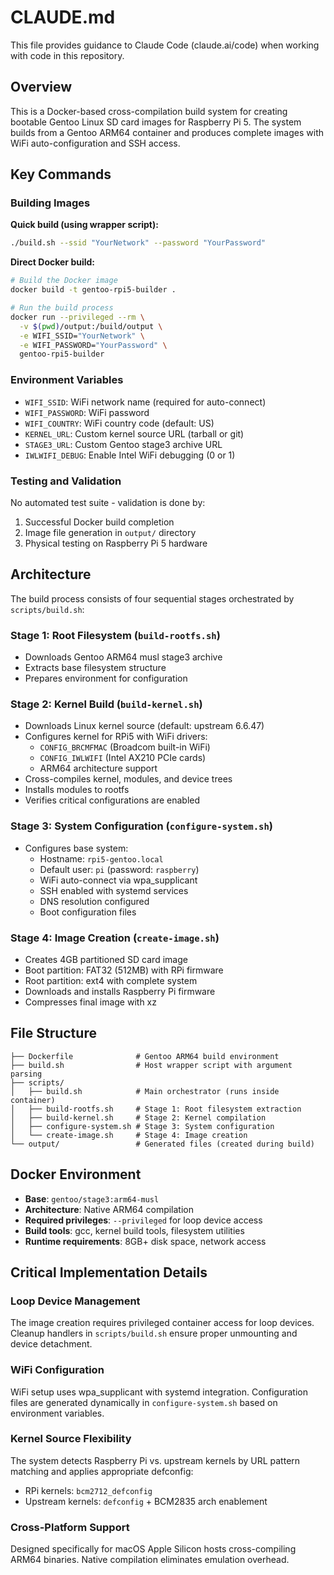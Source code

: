 # CLAUDE.md

This file provides guidance to Claude Code (claude.ai/code) when working with code in this repository.

## Overview

This is a Docker-based cross-compilation build system for creating bootable Gentoo Linux SD card images for Raspberry Pi 5. The system builds from a Gentoo ARM64 container and produces complete images with WiFi auto-configuration and SSH access.

## Key Commands

### Building Images

**Quick build (using wrapper script):**
```bash
./build.sh --ssid "YourNetwork" --password "YourPassword"
```

**Direct Docker build:**
```bash
# Build the Docker image
docker build -t gentoo-rpi5-builder .

# Run the build process
docker run --privileged --rm \
  -v $(pwd)/output:/build/output \
  -e WIFI_SSID="YourNetwork" \
  -e WIFI_PASSWORD="YourPassword" \
  gentoo-rpi5-builder
```

### Environment Variables
- `WIFI_SSID`: WiFi network name (required for auto-connect)
- `WIFI_PASSWORD`: WiFi password  
- `WIFI_COUNTRY`: WiFi country code (default: US)
- `KERNEL_URL`: Custom kernel source URL (tarball or git)
- `STAGE3_URL`: Custom Gentoo stage3 archive URL
- `IWLWIFI_DEBUG`: Enable Intel WiFi debugging (0 or 1)

### Testing and Validation
No automated test suite - validation is done by:
1. Successful Docker build completion
2. Image file generation in `output/` directory
3. Physical testing on Raspberry Pi 5 hardware

## Architecture

The build process consists of four sequential stages orchestrated by `scripts/build.sh`:

### Stage 1: Root Filesystem (`build-rootfs.sh`)
- Downloads Gentoo ARM64 musl stage3 archive
- Extracts base filesystem structure
- Prepares environment for configuration

### Stage 2: Kernel Build (`build-kernel.sh`)
- Downloads Linux kernel source (default: upstream 6.6.47)
- Configures kernel for RPi5 with WiFi drivers:
  - `CONFIG_BRCMFMAC` (Broadcom built-in WiFi)
  - `CONFIG_IWLWIFI` (Intel AX210 PCIe cards)
  - ARM64 architecture support
- Cross-compiles kernel, modules, and device trees
- Installs modules to rootfs
- Verifies critical configurations are enabled

### Stage 3: System Configuration (`configure-system.sh`)
- Configures base system:
  - Hostname: `rpi5-gentoo.local`
  - Default user: `pi` (password: `raspberry`)
  - WiFi auto-connect via wpa_supplicant
  - SSH enabled with systemd services
  - DNS resolution configured
  - Boot configuration files

### Stage 4: Image Creation (`create-image.sh`)
- Creates 4GB partitioned SD card image
- Boot partition: FAT32 (512MB) with RPi firmware
- Root partition: ext4 with complete system
- Downloads and installs Raspberry Pi firmware
- Compresses final image with xz

## File Structure

```
├── Dockerfile              # Gentoo ARM64 build environment
├── build.sh                # Host wrapper script with argument parsing
├── scripts/
│   ├── build.sh            # Main orchestrator (runs inside container)
│   ├── build-rootfs.sh     # Stage 1: Root filesystem extraction
│   ├── build-kernel.sh     # Stage 2: Kernel compilation
│   ├── configure-system.sh # Stage 3: System configuration
│   └── create-image.sh     # Stage 4: Image creation
└── output/                 # Generated files (created during build)
```

## Docker Environment

- **Base**: `gentoo/stage3:arm64-musl`
- **Architecture**: Native ARM64 compilation
- **Required privileges**: `--privileged` for loop device access
- **Build tools**: gcc, kernel build tools, filesystem utilities
- **Runtime requirements**: 8GB+ disk space, network access

## Critical Implementation Details

### Loop Device Management
The image creation requires privileged container access for loop devices. Cleanup handlers in `scripts/build.sh` ensure proper unmounting and device detachment.

### WiFi Configuration
WiFi setup uses wpa_supplicant with systemd integration. Configuration files are generated dynamically in `configure-system.sh` based on environment variables.

### Kernel Source Flexibility
The system detects Raspberry Pi vs. upstream kernels by URL pattern matching and applies appropriate defconfig:
- RPi kernels: `bcm2712_defconfig`  
- Upstream kernels: `defconfig` + BCM2835 arch enablement

### Cross-Platform Support
Designed specifically for macOS Apple Silicon hosts cross-compiling ARM64 binaries. Native compilation eliminates emulation overhead.